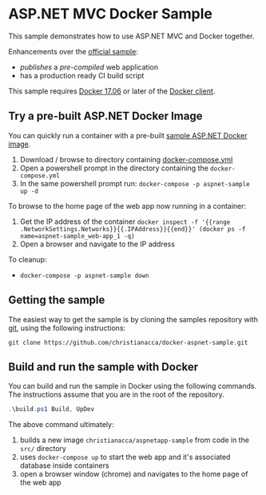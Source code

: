 # ASP.NET MVC Docker Sample

This sample demonstrates how to use ASP.NET MVC and Docker together.

Enhancements over the [official sample](https://github.com/Microsoft/dotnet-framework-docker/blob/master/samples/aspnetapp/Dockerfile):
* *publishes* a *pre-compiled* web application
* has a production ready CI build script

This sample requires [Docker 17.06](https://docs.docker.com/release-notes/docker-ce) or later of the [Docker client](https://store.docker.com/editions/community/docker-ce-desktop-windows).


## Try a pre-built ASP.NET Docker Image

You can quickly run a container with a pre-built [sample ASP.NET Docker image](https://hub.docker.com/r/christianacca/aspnetapp-sample/).

1. Download / browse to directory containing [docker-compose.yml](docker-compose.yml)
2. Open a powershell prompt in the directory containing the `docker-compose.yml`
3. In the same powershell prompt run: `docker-compose -p aspnet-sample up -d`

To browse to the home page of the web app now running in a container:
1. Get the IP address of the container `docker inspect -f '{{range .NetworkSettings.Networks}}{{.IPAddress}}{{end}}' (docker ps -f name=aspnet-sample_web-app_1 -q)`
2. Open a browser and navigate to the IP address

To cleanup:

* `docker-compose -p aspnet-sample down`


## Getting the sample

The easiest way to get the sample is by cloning the samples repository with [git](https://git-scm.com/downloads), using the following instructions:

```console
git clone https://github.com/christianacca/docker-aspnet-sample.git
```

## Build and run the sample with Docker

You can build and run the sample in Docker using the following commands. The instructions assume that you are in the root of the repository.

```powershell
.\build.ps1 Build, UpDev
```
The above command ultimately:
1. builds a new image `christianacca/aspnetapp-sample` from code in the `src/` directory
2. uses `docker-compose up` to start the web app and it's associated database inside containers
3. open a browser window (chrome) and navigates to the home page of the web app
